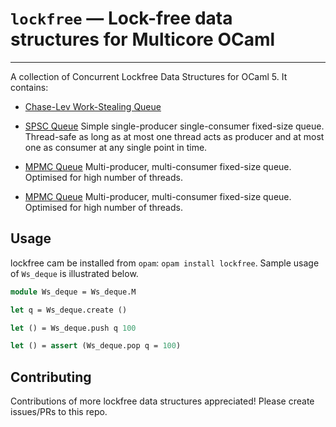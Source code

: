 # `lockfree` — Lock-free data structures for Multicore OCaml
--------------------------------------------------------

A collection of Concurrent Lockfree Data Structures for OCaml 5. It contains:

* [Chase-Lev Work-Stealing Queue](src/ws_deque.mli)
* [SPSC Queue](src/spsc_queue.mli) Simple single-producer single-consumer fixed-size queue. Thread-safe as long as at most one thread acts as producer and at most one as consumer at any single point in time. 
* [MPMC Queue](src/mpmc_queue.mli) Multi-producer, multi-consumer fixed-size queue. Optimised for high number of threads.

* [MPMC Queue](src/mpmc_queue.mli) Multi-producer, multi-consumer fixed-size queue. Optimised for high number of threads.

## Usage

lockfree cam be installed from `opam`: `opam install lockfree`. Sample usage of
`Ws_deque` is illustrated below.

```ocaml
module Ws_deque = Ws_deque.M

let q = Ws_deque.create ()

let () = Ws_deque.push q 100

let () = assert (Ws_deque.pop q = 100)
```

## Contributing

Contributions of more lockfree data structures appreciated! Please create
issues/PRs to this repo.